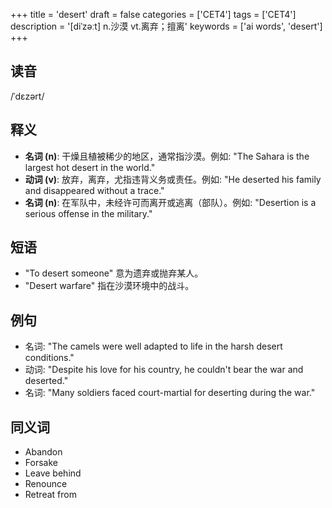 +++
title = 'desert'
draft = false
categories = ['CET4']
tags = ['CET4']
description = '[diˈzəːt] n.沙漠 vt.离弃；擅离'
keywords = ['ai words', 'desert']
+++

## 读音
/ˈdɛzərt/

## 释义
- **名词 (n)**: 干燥且植被稀少的地区，通常指沙漠。例如: "The Sahara is the largest hot desert in the world."
- **动词 (v)**: 放弃，离弃，尤指违背义务或责任。例如: "He deserted his family and disappeared without a trace."
- **名词 (n)**: 在军队中，未经许可而离开或逃离（部队）。例如: "Desertion is a serious offense in the military."

## 短语
- "To desert someone" 意为遗弃或抛弃某人。
- "Desert warfare" 指在沙漠环境中的战斗。

## 例句
- 名词: "The camels were well adapted to life in the harsh desert conditions."
- 动词: "Despite his love for his country, he couldn't bear the war and deserted."
- 名词: "Many soldiers faced court-martial for deserting during the war."

## 同义词
- Abandon
- Forsake
- Leave behind
- Renounce
- Retreat from

